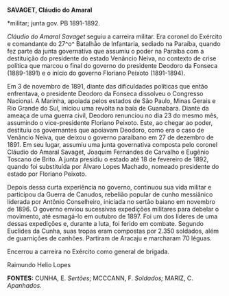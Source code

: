 **SAVAGET, Cláudio do Amaral**

\*militar; junta gov. PB 1891-1892.

*Cláudio do Amaral Savaget* seguiu a carreira militar. Era coronel do
Exército e comandante do 27^o^ Batalhão de Infantaria, sediado na
Paraíba, quando fez parte da junta governativa que assumiu o poder na
Paraíba com a destituição do presidente do estado Venâncio Neiva, no
contexto de crise política que marcou o final do governo do presidente
Deodoro da Fonseca (1889-1891) e o início do governo Floriano Peixoto
(1891-1894).

Em 3 de novembro de 1891, diante das dificuldades políticas que então
enfrentava, o presidente Deodoro da Fonseca dissolveu o Congresso
Nacional. A Marinha, apoiada pelos estados de São Paulo, Minas Gerais e
Rio Grande do Sul, iniciou uma revolta na baía de Guanabara. Diante da
ameaça de uma guerra civil, Deodoro renunciou no dia 23 do mesmo mês,
assumindo o vice-presidente Floriano Peixoto. Este, ao chegar ao poder,
destituiu os governantes que apoiavam Deodoro, como era o caso de
Venâncio Neiva, que deixou o governo paraibano em 27 de dezembro de
1891. Em seu lugar, assumiu uma junta governativa composta pelo coronel
Cláudio do Amaral Savaget, Joaquim Fernandes de Carvalho e Eugênio
Toscano de Brito. A junta presidiu o estado até 18 de fevereiro de 1892,
quando foi substituída por Álvaro Lopes Machado, nomeado presidente do
estado por Floriano Peixoto.

Depois dessa curta experiência no governo, continuou sua vida militar e
participou da Guerra de Canudos, rebelião popular de cunho messiânico
liderada por Antônio Conselheiro, iniciada no sertão baiano em novembro
de 1896. O governo enviou sucessivas expedições militares para debelar o
movimento, até esmagá-lo em outubro de 1897. Foi um dos líderes de uma
dessas expedições e, durante a luta, foi ferido em combate. Segundo
Euclides da Cunha, suas tropas eram compostas por 2.350 soldados, além
de guarnições de canhões. Partiram de Aracaju e marcharam 70 léguas.

Encerrou a carreira no Exército como general de brigada.

Raimundo Helio Lopes

**FONTES:** CUNHA, E. *Sertões*; MCCCANN, F. *Soldados;* MARIZ, C.
*Apanhados.*
